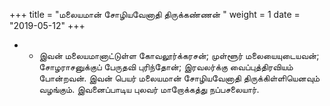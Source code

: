 ﻿+++
title = "மலையமான் சோழியவேனாதி திருக்கண்ணன்  "
weight = 1
date = "2019-05-12"
+++


- -  இவன் மலையமானாட்டுள்ள கோவலூர்க்கரசன்; முள்ளூர் மலையையுடையவன்; சோழராசனுக்குப் பேருதவி புரிந்தோன்; இரவலர்க்கு வைப்புத்திரவியம் போன்றவன். இவன் பெயர் மலையமான் சோழியவேனாதி திருக்கிள்ளியெனவும் வழங்கும். இவனைப்பாடிய புலவர் மாறோக்கத்து நப்பசலையார். 
